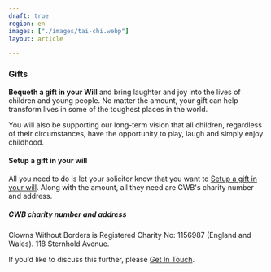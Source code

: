 ```yaml
---
draft: true
region: en
images: ["./images/tai-chi.webp"]
layout: article

---
```


<!-- > Support the emotional wellbeing of children -->

### Gifts

**Bequeth a gift in your Will** and bring laughter and joy into the lives of children and young people. No matter the amount, your gift can help transform lives in some of the toughest places in the&nbsp;world.

You will also be supporting our long-term vision that all children, regardless of their circumstances, have the opportunity to play, laugh and simply enjoy childhood.

#### Setup a gift in your will

<!-- Your solicitor can write or help to amend your Will... -->

All you need to do is let your solicitor know that you want to [Setup a gift in your will](#setup-a-gift-in-you-will). Along with the amount, all they need are CWB's charity number and address.

##### CWB charity number and address

Clowns Without Borders is Registered Charity No: 1156987 (England and Wales).
118 Sternhold Avenue.

If you’d like to discuss this further, please [Get&nbsp;In&nbsp;Touch](mailto:sam@clownswithoutborders.org.uk).

<!--
[Donate](https://www.justgiving.com/cwb-uk)
-->
